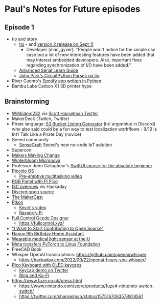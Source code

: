 # Paul's Notes for Future episodes

## Episode 1
* tio and story
  * [tio](https://github.com/tio/tio) - and [version 2 release on Sept 11](https://github.com/tio/tio/releases/tag/v2.0)
    * Developer (mac_gyver): "People won't notice for the simple use case but a lot of new interesting features have been added that may interest embedded developers. Also, important fixes regarding synchronization of I/O have been added."
  * [Advanced Serial Learn Guide](https://learn.adafruit.com/welcome-to-circuitpython/advanced-serial-console-on-linux) 
  * [John Park's CircuitPython Parsec on tio](https://www.youtube.com/watch?v=gAs45AOycrg&list=PLjF7R1fz_OOWFqZfqW9jlvQSIUmwn9lWr&index=5)
* River Cuomo's [Spotify app written in Python](https://github.com/riverscuomo/new-albums)
* Bambu Labs Carbon X1 3D printer hype

## Brainstorming
* [WiModem232](https://www.cbmstuff.com/index.php?route=product/product&product_id=60) via [Scott Hanselman Twitter](https://twitter.com/shanselman/status/1569495883070447616)
* MakerDeck (Twitch, Twitter)
* Pirate language:  [S3 Bucket Listing Generator](https://adafruit-circuit-python.s3.amazonaws.com/index.html?prefix=bin/circuitplayground_express/en_x_pirate/) (h/t argonblue in  Discord) who also said could be a fun way to test localization workflows - 9/19 is Int’l Talk Like a Pirate Day (novice)
* Seeed community
  * [SenseCraft](https://github.com/Seeed-Studio/SenseCraft) Seeed's new no-code IoT solution
* Supercon
* [Makers Making Change](makersmakingchange.com)
* [Winterbloom Micronova](https://winterbloom.com/shop/micronova)
* Professor John Gallagheur's [SwiftUI course for the absolute beginner](https://www.youtube.com/playlist?list=PL9VJ9OpT-IPSM6dFSwQCIl409gNBsqKTe)
* [Piccolo OS](https://github.com/garyexplains/piccolo_os_v1.1)
  * [Pre-emptive multitasking video](https://www.youtube.com/watch?v=g1VFJHjLVMU)
* [RGB Panel with Pi Pico](https://hackaday.com/2022/08/28/share-screen-to-rgb-panel-with-pi-pico-w/)
* [I3C overview](https://hackaday.com/2022/08/25/i3c-no-typo-wants-to-be-your-serial-bus/) vis Hackaday
* [Discord open source](https://github.com/discord/discord-open-source)
* [The MakerCast](https://twitter.com/TheMakerCast)
* [Pikon](https://www.digitalcameraworld.com/news/robot-builder-shares-raspberry-pi-pikon-high-quality-camera-in-3d-printed-casing)
  * [Kevin's video](https://www.youtube.com/watch?v=4BEjKUK8DSQ)
  * [Rasperry Pi](https://www.raspberrypi.com/news/3d-printed-pikon-camera/)
* [Full Control Gcode Designer](http://fullcontrolgcode.com/)
  * https://fullcontrol.xyz/
* ["I Want to Start Contributing to Open Source"](https://harihareswara.net/posts/2022/i-want-to-start-contributing-to-open-source-my-current-advice/)
* [Happy 9th Birthday Home Assistant](https://www.home-assistant.io/blog/2022/09/07/release-20229/)
* [Wearable medical light sensor at the U](https://www.hackster.io/news/this-wearable-wholly-3d-printed-light-sensor-could-help-track-the-causes-of-lupus-flare-ups-118510f4619f)
* [Meta transfers PyTorch to Linux Foundation](https://www.hackster.io/news/meta-passes-pytorch-the-python-machine-learning-framework-to-the-linux-foundation-d48166c66500)
* FreeCAD Book
* Whisper OpenAI transcriptions: https://github.com/openai/whisper
  * https://hackaday.com/2022/09/22/openai-hears-you-whisper/
* [Pico Keyboard with OLED keycaps](https://www.tomshardware.com/news/raspberry-pi-pico-keyboard-with-oled-keycaps)
  * [Keycap demo on Twitter](https://twitter.com/thpoll2/status/1573260216426430465)
  * [Blog and Ko-Fi](https://ko-fi.com/polykb)
* https://www.fuze.co.uk/press.html
  * https://www.nintendo.com/store/products/fuze4-nintendo-switch-switch/
  * https://twitter.com/shanselman/status/1575167083578818561